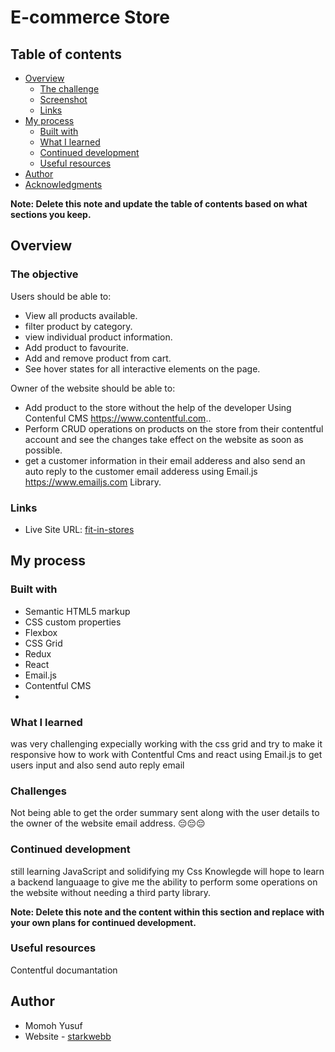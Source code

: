 # E-commerce Store

## Table of contents

- [Overview](#overview)
  - [The challenge](#the-challenge)
  - [Screenshot](#screenshot)
  - [Links](#links)
- [My process](#my-process)
  - [Built with](#built-with)
  - [What I learned](#what-i-learned)
  - [Continued development](#continued-development)
  - [Useful resources](#useful-resources)
- [Author](#author)
- [Acknowledgments](#acknowledgments)

**Note: Delete this note and update the table of contents based on what sections you keep.**

## Overview

### The objective

Users should be able to:

- View all products available. 
- filter product by category.
- view individual product information.
- Add product to favourite.
- Add and remove product from cart.
- See hover states for all interactive elements on the page.

Owner of the website should be able to:
- Add product to the store without the help of the developer Using Contenful CMS https://www.contentful.com..
- Perform CRUD operations on products on the store from their contentful account and see the changes take effect on the website as soon as possible.
- get a customer information in their email adderess and also send an auto reply to the customer email adderess using Email.js https://www.emailjs.com Library.

### Links

- Live Site URL: [fit-in-stores](https://fit-in-stores.netlify.app)

## My process

### Built with

- Semantic HTML5 markup
- CSS custom properties
- Flexbox
- CSS Grid
- Redux
- React
- Email.js
- Contentful CMS
- 
### What I learned
was very challenging expecially working with the css grid and try to make it responsive
how to work with Contentful Cms and react
using Email.js to get users input and also send auto reply email

### Challenges

Not being able to get the order summary sent along with the user details to the owner of the website email address. 😔😔😔


### Continued development

still learning JavaScript and solidifying my Css Knowlegde
will hope to learn a backend languaage to give me the ability to perform some operations on the website without needing a third party library.

**Note: Delete this note and the content within this section and replace with your own plans for continued development.**

### Useful resources
Contentful documantation


## Author
- Momoh Yusuf
- Website - [starkwebb](https://www.starkwebb.netlify.app)



